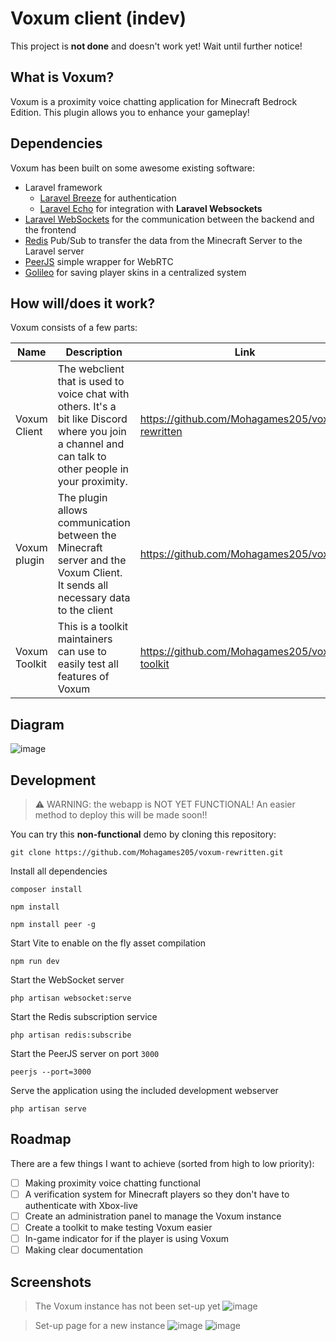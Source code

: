 # Voxum client (indev)

This project is **not done** and doesn't work yet! Wait until further notice!

## What is Voxum?
Voxum is a proximity voice chatting application for Minecraft Bedrock Edition. This plugin allows you to enhance your gameplay!

## Dependencies
Voxum has been built on some awesome existing software:
* Laravel framework
    * [Laravel Breeze](https://github.com/laravel/breeze) for authentication
    * [Laravel Echo](https://github.com/laravel/echo) for integration with **Laravel Websockets** 
* [Laravel WebSockets](https://github.com/beyondcode/laravel-websockets) for the communication between the backend and the frontend
* [Redis](https://redis.io/) Pub/Sub to transfer the data from the Minecraft Server to the Laravel server 
* [PeerJS](https://github.com/peers/peerjs) simple wrapper for WebRTC
* [Golileo](https://github.com/GalactixPE/Golileo) for saving player skins in a centralized system

## How will/does it work?

Voxum consists of a few parts:

| Name | Description | Link |
|-------------|------------| ----- |
| Voxum Client | The webclient that is used to voice chat with others. It's a bit like Discord where you join a channel and can talk to other people in your proximity. | https://github.com/Mohagames205/voxum-rewritten |
| Voxum plugin | The plugin allows communication between the Minecraft server and the Voxum Client. It sends all necessary data to the client | https://github.com/Mohagames205/voxum |
| Voxum Toolkit | This is a toolkit maintainers can use to easily test all features of Voxum | https://github.com/Mohagames205/voxum-toolkit |

## Diagram

![image](https://user-images.githubusercontent.com/40402787/209481280-027c2c4a-6fff-4f18-b7a9-0bbc5f5da591.png)

## Development
> ⚠️ WARNING: the webapp is NOT YET FUNCTIONAL! An easier method to deploy this will be made soon!!

You can try this **non-functional** demo by cloning this repository:
```
git clone https://github.com/Mohagames205/voxum-rewritten.git 
```

Install all dependencies
```
composer install

npm install

npm install peer -g
```

Start Vite to enable on the fly asset compilation
```
npm run dev
```

Start the WebSocket server
```
php artisan websocket:serve
```

Start the Redis subscription service
```
php artisan redis:subscribe
```

Start the PeerJS server on port `3000`
```
peerjs --port=3000
```

Serve the application using the included development webserver
```
php artisan serve
```

## Roadmap
There are a few things I want to achieve (sorted from high to low priority): 
- [ ] Making proximity voice chatting functional
- [ ] A verification system for Minecraft players so they don't have to authenticate with Xbox-live
- [ ] Create an administration panel to manage the Voxum instance
- [ ] Create a toolkit to make testing Voxum easier
- [ ] In-game indicator for if the player is using Voxum
- [ ] Making clear documentation

## Screenshots

> The Voxum instance has not been set-up yet
![image](https://user-images.githubusercontent.com/40402787/208948138-7f3a92b8-5c40-4715-a9c6-612451fe4999.png)

> Set-up page for a new instance
![image](https://user-images.githubusercontent.com/40402787/208948047-f7fc4579-aaa7-4cd6-b6f1-e13917d31fea.png)
![image](https://user-images.githubusercontent.com/40402787/208948096-fda63712-8db5-4c16-8052-6b597ef4cc38.png)


